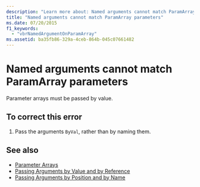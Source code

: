 ```yaml
---
description: "Learn more about: Named arguments cannot match ParamArray parameters"
title: "Named arguments cannot match ParamArray parameters"
ms.date: 07/20/2015
f1_keywords: 
  - "vbrNamedArgumentOnParamArray"
ms.assetid: ba35fb86-329a-4ceb-864b-045c07661482
---
```

# Named arguments cannot match ParamArray parameters

Parameter arrays must be passed by value.  
  
## To correct this error  
  
1. Pass the arguments `ByVal`, rather than by naming them.  
  
## See also

- [Parameter Arrays](../programming-guide/language-features/procedures/parameter-arrays.md)
- [Passing Arguments by Value and by Reference](../programming-guide/language-features/procedures/passing-arguments-by-value-and-by-reference.md)
- [Passing Arguments by Position and by Name](../programming-guide/language-features/procedures/passing-arguments-by-position-and-by-name.md)
